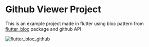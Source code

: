 # Github Viewer Project

This is an example project made in flutter using bloc pattern from [flutter_bloc](http://google.com.br) package and github API

![flutter_bloc_github](https://gph.is/g/466pGNw)
